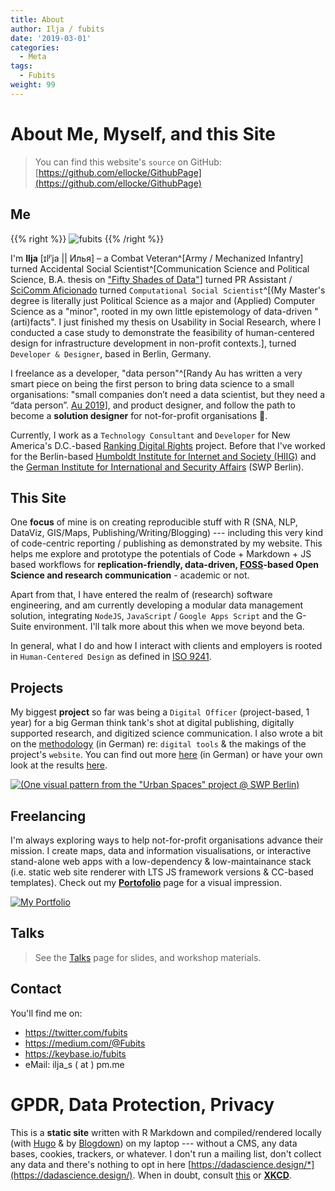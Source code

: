 ```yaml
---
title: About
author: Ilja / fubits
date: '2019-03-01'
categories:
  - Meta
tags:
  - Fubits
weight: 99
---
```


# About Me, Myself, and this Site

> You can find this website's `source` on GitHub: [https://github.com/ellocke/GithubPage](https://github.com/ellocke/GithubPage)

## Me

{{% right %}} ![fubits](/img/about/about_me.jpg "fubits") {{% /right %}}

I'm&nbsp;**Ilja**&nbsp;[ɪlʲˈja || Илья] – a Combat&nbsp;Veteran^[Army / Mechanized Infantry] turned Accidental Social Scientist^[Communication Science and Political Science, B.A. thesis on ["Fifty Shades of Data"](https://www.authorea.com/users/168476/articles/196592-fifty-shades-of-data-ba-thesis-eprint)] turned PR Assistant / [SciComm Aficionado](https://medium.com/@Fubits/urbane-r%C3%A4ume-proteste-weltpolitik-21f05d512cc4) turned `Computational Social Scientist`^[(My Master's degree is literally just Political Science as a major and (Applied) Computer Science as a "minor", rooted in my own little epistemology of data-driven "(arti)facts". I just finished my thesis on Usability in Social Research, where I conducted a case study to demonstrate the feasibility of human-centered design for infrastructure development in non-profit contexts.], turned `Developer & Designer`, based in Berlin, Germany.

I freelance as a developer, "data person"^[Randy Au has written a very smart piece on being the first person to bring data science to a small organisations: "small companies don’t need a data scientist, but they need a “data person”. [Au 2019](https://towardsdatascience.com/succeeding-as-a-data-scientist-in-small-companies-startups-92f59e22bd8c?gi=fac5fd998179)], and product designer, and follow the path to become a **solution designer** for not-for-profit organisations :unicorn:.

Currently, I work as a `Technology Consultant` and `Developer` for New America's D.C.-based <a href="https://rankingdigitalrights.org/" target="_blank">Ranking Digital Rights</a> project. Before that I've worked for the Berlin-based <a href="https://www.hiig.de" target="_blank">Humboldt Institute for Internet and Society (HIIG)</a> and the <a href="https://www.swp-berlin.org/en/about-swp/" target="_blank">German Institute for International and Security Affairs</a> (SWP Berlin).

## This Site

One **focus** of mine is on creating reproducible stuff with R (SNA, NLP, DataViz, GIS/Maps, Publishing/Writing/Blogging) --- including this very kind of code-centric reporting / publishing as demonstrated by my website. This helps me explore and prototype the potentials of Code + Markdown + JS based workflows for **replication-friendly, data-driven, <a href="https://en.wikipedia.org/wiki/Free_and_open-source_software" target="_blank">FOSS</a>-based Open Science and research communication** - academic or not.

Apart from that, I have entered the realm of (research) software engineering, and am currently developing a modular data management solution, integrating `NodeJS`, `JavaScript` / `Google Apps Script` and the G-Suite environment. I'll talk more about this when we move beyond beta.

In general, what I do and how I interact with clients and employers is rooted in `Human-Centered Design` as defined in <a href="https://en.wikipedia.org/wiki/ISO_9241" target="_blank">ISO 9241</a>.

## Projects

My biggest **project** so far was being a `Digital Officer` (project-based, 1 year) for a big German think tank's shot at digital publishing, digitally supported research, and digitized science communication. I also wrote a bit on the [methodology](https://projekt.swp-berlin.org/urbaneraeume/kapitel/zur-methode/#aufbau-konzept-und-tools-der-webseite) (in German) re: `digital tools` & the makings of the project's `website`. You can find out more [here](https://medium.com/@Fubits/urbane-r%C3%A4ume-proteste-weltpolitik-21f05d512cc4) (in German) or have your own look at the results [here](https://projekt.swp-berlin.org/urbaneraeume/kapitel/blacklivesmatter/#chronologie-blacklivesmatter).

<a href="https://projekt.swp-berlin.org/urbaneraeume/">![(**One visual pattern from the "Urban Spaces" project @ SWP Berlin)**](/img/about/urban_spaces_cover.jpeg "One visual pattern from the 'Urban Spaces' project @ SWP Berlin")</a>

## Freelancing

I'm always exploring ways to help not-for-profit organisations advance their mission. I create maps, data and information visualisations, or interactive stand-alone web apps with a low-dependency & low-maintainance stack (i.e. static web site renderer with LTS JS framework versions & CC-based templates). Check out my [**Portofolio**](/portfolio) page for a visual impression.

<a href="/portfolio">![My Portfolio](/img/about/portfolio.jpg "My Portfolio")</a>

## Talks

> See the [Talks](/talks/) page for slides, and workshop materials.

## Contact

You'll find me on:

+ <https://twitter.com/fubits>
+ <https://medium.com/@Fubits>
+ <https://keybase.io/fubits>
+ eMail: ilja_s ( at ) pm.me

# GPDR, Data Protection, Privacy

This is a **static site** written with R Markdown and compiled/rendered locally (with [Hugo](https://gohugo.io/) & by [Blogdown](https://github.com/rstudio/blogdown)) on my laptop --- without a CMS, any data bases, cookies, trackers, or whatever. I don't run a mailing list, don't collect any data and there's nothing to opt in here [https://dadascience.design/*](https://dadascience.design/). When in doubt, consult [this](https://discourse.gohugo.io/t/hugo-vs-the-general-data-protection-regulations-gdpr-in-eu-eea/11526) or [**XKCD**](https://www.explainxkcd.com/wiki/index.php/1998:_GDPR).
